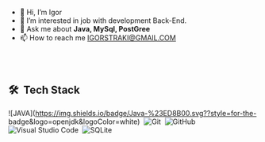 - 👋 Hi, I’m Igor
- 👀 I’m interested in job with development Back-End.
- 💬 Ask me about **Java, MySql, PostGree**
- 📫 How to reach me IGORSTRAKI@GMAIL.COM

<br><br>

## 🛠 &nbsp;Tech Stack

![JAVA](https://img.shields.io/badge/Java-%23ED8B00.svg??style=for-the- badge&logo=openjdk&logoColor=white)&nbsp;
![Git](https://img.shields.io/badge/-Git-05122A?style=flat&logo=git)&nbsp;
![GitHub](https://img.shields.io/badge/-GitHub-05122A?style=flat&logo=github)&nbsp;
![Visual Studio Code](https://img.shields.io/badge/-Visual%20Studio%20Code-05122A?style=flat&logo=visual-studio-code&logoColor=007ACC)&nbsp;
![SQLite](https://img.shields.io/badge/-SQLite-05122A?style=flat&logo=sqlite)&nbsp;

<br><br>
